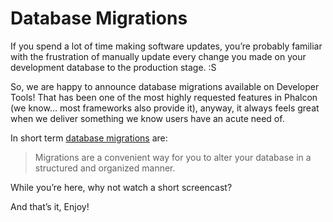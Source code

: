 <!--
slug: database-migrations
date: Fri May 04 2012 20:01:00 GMT-0400 (EDT)
tags: database, migrations, phalcon, screencast, php
title: Database Migrations
id: 22411506007
link: http://blog.phalconphp.com/post/22411506007/database-migrations
raw: {"blog_name":"phalconphp","id":22411506007,"post_url":"http://blog.phalconphp.com/post/22411506007/database-migrations","slug":"database-migrations","type":"text","date":"2012-05-05 00:01:00 GMT","timestamp":1336176060,"state":"published","format":"html","reblog_key":"PARGATOI","tags":["database","migrations","phalcon","screencast","php"],"short_url":"http://tmblr.co/Z6PumvKtr75N","highlighted":[],"note_count":1,"source_url":"http://phalconphp.com/documentation/migrations","source_title":"phalconphp.com","title":"Database Migrations","body":"<p>If you spend a lot of time making software updates, you’re probably familiar with the frustration of manually update every change you made on your development database to the production stage. :S</p>\n<p>So, we are happy to announce database migrations available on Developer Tools! That has been one of the most highly requested features in Phalcon (we know&hellip; most frameworks also provide it), anyway, it always feels great when we deliver something we know users have an acute need of.</p>\n<p>In short term <a href=\"http://phalconphp.com/documentation/migrations\">database migrations</a> are:</p>\n<blockquote>\n<p>Migrations are a convenient way for you to alter your database in a structured and organized manner.</p>\n</blockquote>\n<p>While you&rsquo;re here, why not watch a short screencast?</p>\n<div align=\"center\"><iframe frameborder=\"0\" height=\"281\" src=\"http://player.vimeo.com/video/41381817\" width=\"500\"></iframe></div>\n<p>And that’s it, Enjoy!</p>","reblog":{"tree_html":"","comment":"<p>If you spend a lot of time making software updates, you&rsquo;re probably familiar with the frustration of manually update every change you made on your development database to the production stage. :S</p>\n<p>So, we are happy to announce database migrations available on Developer Tools! That has been one of the most highly requested features in Phalcon (we know&hellip; most frameworks also provide it), anyway, it always feels great when we deliver something we know users have an acute need of.</p>\n<p>In short term <a href=\"http://phalconphp.com/documentation/migrations\">database migrations</a> are:</p>\n<blockquote>\n<p>Migrations are a convenient way for you to alter your database in a structured and organized manner.</p>\n</blockquote>\n<p>While you&rsquo;re here, why not watch a short screencast?</p>\n<div align=\"center\"><iframe frameborder=\"0\" height=\"281\" src=\"http://player.vimeo.com/video/41381817\" width=\"500\"></iframe></div>\n<p>And that&rsquo;s it, Enjoy!</p>"},"trail":[{"blog":{"name":"phalconphp","theme":{"header_full_width":1117,"header_full_height":426,"header_focus_width":758,"header_focus_height":426,"avatar_shape":"square","background_color":"#FAFAFA","body_font":"Helvetica Neue","header_bounds":"0,937,426,179","header_image":"http://static.tumblr.com/be2b0380984b972b47699d457f4c0ffb/ivjir8a/815nn0qo7/tumblr_static_28z87js742xwowwo0kco04ogs.jpg","header_image_focused":"http://static.tumblr.com/be2b0380984b972b47699d457f4c0ffb/ivjir8a/laHnn0qo9/tumblr_static_tumblr_static_28z87js742xwowwo0kco04ogs_focused_v3.jpg","header_image_scaled":"http://static.tumblr.com/be2b0380984b972b47699d457f4c0ffb/ivjir8a/815nn0qo7/tumblr_static_28z87js742xwowwo0kco04ogs_2048_v2.jpg","header_stretch":true,"link_color":"#529ECC","show_avatar":true,"show_description":true,"show_header_image":true,"show_title":true,"title_color":"#444444","title_font":"Gibson","title_font_weight":"bold"}},"post":{"id":"22411506007"},"content":"<p>If you spend a lot of time making software updates, you’re probably familiar with the frustration of manually update every change you made on your development database to the production stage. :S</p>\n<p>So, we are happy to announce database migrations available on Developer Tools! That has been one of the most highly requested features in Phalcon (we know… most frameworks also provide it), anyway, it always feels great when we deliver something we know users have an acute need of.</p>\n<p>In short term <a href=\"http://phalconphp.com/documentation/migrations\">database migrations</a> are:</p>\n<blockquote>\n<p>Migrations are a convenient way for you to alter your database in a structured and organized manner.</p>\n</blockquote>\n<p>While you’re here, why not watch a short screencast?</p>\n<div align=\"center\"><iframe frameborder=\"0\" height=\"281\" src=\"http://player.vimeo.com/video/41381817\" width=\"500\"></iframe></div>\n<p>And that’s it, Enjoy!</p>","content_raw":"<p>If you spend a lot of time making software updates, you&rsquo;re probably familiar with the frustration of manually update every change you made on your development database to the production stage. :S</p>\r\n<p>So, we are happy to announce database migrations available on Developer Tools! That has been one of the most highly requested features in Phalcon (we know... most frameworks also provide it), anyway, it always feels great when we deliver something we know users have an acute need of.</p>\r\n<p>In short term <a href=\"http://phalconphp.com/documentation/migrations\">database migrations</a> are:</p>\r\n<blockquote>\r\n<p>Migrations are a convenient way for you to alter your database in a structured and organized manner.</p>\r\n</blockquote>\r\n<p>While you're here, why not watch a short screencast?</p>\r\n<div align=\"center\"><iframe frameborder=\"0\" height=\"281\" src=\"http://player.vimeo.com/video/41381817\" width=\"500\"></iframe></div>\r\n<p>And that&rsquo;s it, Enjoy!</p>","is_current_item":true,"is_root_item":true}]}
publish: 2012-05-04
-->


Database Migrations
===================

If you spend a lot of time making software updates, you’re probably
familiar with the frustration of manually update every change you made
on your development database to the production stage. :S

So, we are happy to announce database migrations available on Developer
Tools! That has been one of the most highly requested features in
Phalcon (we know… most frameworks also provide it), anyway, it always
feels great when we deliver something we know users have an acute need
of.

In short term [database
migrations](http://phalconphp.com/documentation/migrations) are:

> Migrations are a convenient way for you to alter your database in a
> structured and organized manner.

While you’re here, why not watch a short screencast?

And that’s it, Enjoy!

